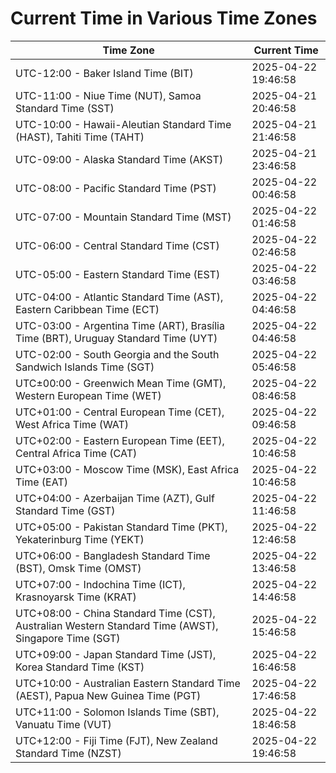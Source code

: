 # Current Time in Various Time Zones

| Time Zone | Current Time |
|-----------|--------------|
| UTC-12:00 - Baker Island Time (BIT) | 2025-04-22 19:46:58 |
| UTC-11:00 - Niue Time (NUT), Samoa Standard Time (SST) | 2025-04-21 20:46:58 |
| UTC-10:00 - Hawaii-Aleutian Standard Time (HAST), Tahiti Time (TAHT) | 2025-04-21 21:46:58 |
| UTC-09:00 - Alaska Standard Time (AKST) | 2025-04-21 23:46:58 |
| UTC-08:00 - Pacific Standard Time (PST) | 2025-04-22 00:46:58 |
| UTC-07:00 - Mountain Standard Time (MST) | 2025-04-22 01:46:58 |
| UTC-06:00 - Central Standard Time (CST) | 2025-04-22 02:46:58 |
| UTC-05:00 - Eastern Standard Time (EST) | 2025-04-22 03:46:58 |
| UTC-04:00 - Atlantic Standard Time (AST), Eastern Caribbean Time (ECT) | 2025-04-22 04:46:58 |
| UTC-03:00 - Argentina Time (ART), Brasília Time (BRT), Uruguay Standard Time (UYT) | 2025-04-22 04:46:58 |
| UTC-02:00 - South Georgia and the South Sandwich Islands Time (SGT) | 2025-04-22 05:46:58 |
| UTC±00:00 - Greenwich Mean Time (GMT), Western European Time (WET) | 2025-04-22 08:46:58 |
| UTC+01:00 - Central European Time (CET), West Africa Time (WAT) | 2025-04-22 09:46:58 |
| UTC+02:00 - Eastern European Time (EET), Central Africa Time (CAT) | 2025-04-22 10:46:58 |
| UTC+03:00 - Moscow Time (MSK), East Africa Time (EAT) | 2025-04-22 10:46:58 |
| UTC+04:00 - Azerbaijan Time (AZT), Gulf Standard Time (GST) | 2025-04-22 11:46:58 |
| UTC+05:00 - Pakistan Standard Time (PKT), Yekaterinburg Time (YEKT) | 2025-04-22 12:46:58 |
| UTC+06:00 - Bangladesh Standard Time (BST), Omsk Time (OMST) | 2025-04-22 13:46:58 |
| UTC+07:00 - Indochina Time (ICT), Krasnoyarsk Time (KRAT) | 2025-04-22 14:46:58 |
| UTC+08:00 - China Standard Time (CST), Australian Western Standard Time (AWST), Singapore Time (SGT) | 2025-04-22 15:46:58 |
| UTC+09:00 - Japan Standard Time (JST), Korea Standard Time (KST) | 2025-04-22 16:46:58 |
| UTC+10:00 - Australian Eastern Standard Time (AEST), Papua New Guinea Time (PGT) | 2025-04-22 17:46:58 |
| UTC+11:00 - Solomon Islands Time (SBT), Vanuatu Time (VUT) | 2025-04-22 18:46:58 |
| UTC+12:00 - Fiji Time (FJT), New Zealand Standard Time (NZST) | 2025-04-22 19:46:58 |
